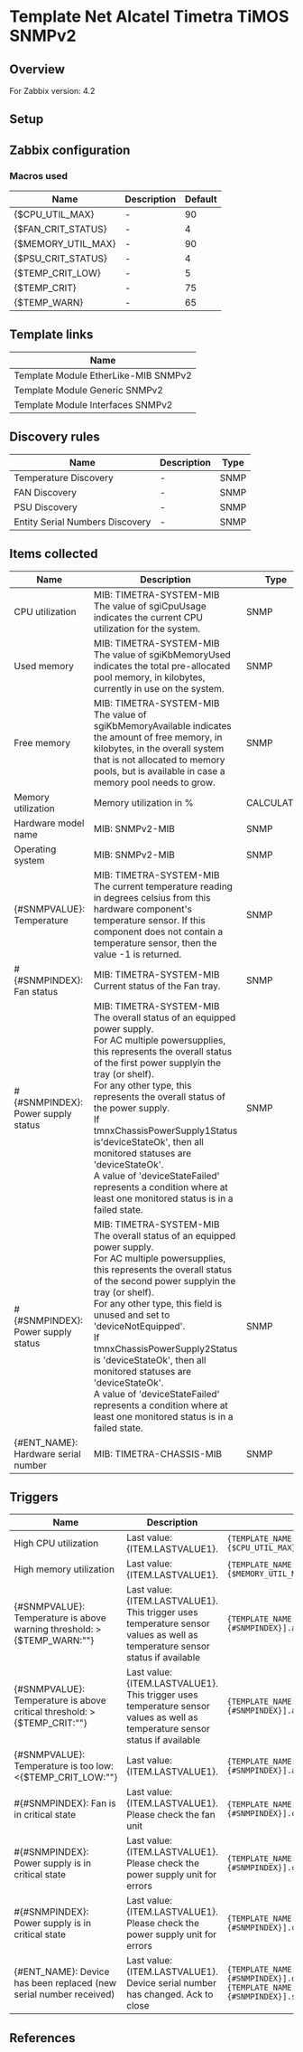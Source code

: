 
# Template Net Alcatel Timetra TiMOS SNMPv2

## Overview

For Zabbix version: 4.2  

## Setup


## Zabbix configuration


### Macros used

|Name|Description|Default|
|----|-----------|-------|
|{$CPU_UTIL_MAX}|-|90|
|{$FAN_CRIT_STATUS}|-|4|
|{$MEMORY_UTIL_MAX}|-|90|
|{$PSU_CRIT_STATUS}|-|4|
|{$TEMP_CRIT_LOW}|-|5|
|{$TEMP_CRIT}|-|75|
|{$TEMP_WARN}|-|65|

## Template links

|Name|
|----|
|Template Module EtherLike-MIB SNMPv2|
|Template Module Generic SNMPv2|
|Template Module Interfaces SNMPv2|

## Discovery rules

|Name|Description|Type|
|----|-----------|----|
|Temperature Discovery|-|SNMP|
|FAN Discovery|-|SNMP|
|PSU Discovery|-|SNMP|
|Entity Serial Numbers Discovery|-|SNMP|

## Items collected

|Name|Description|Type|
|----|-----------|----|
|CPU utilization|MIB: TIMETRA-SYSTEM-MIB</br>The value of sgiCpuUsage indicates the current CPU utilization for the system.|SNMP|
|Used memory|MIB: TIMETRA-SYSTEM-MIB</br>The value of sgiKbMemoryUsed indicates the total pre-allocated pool memory, in kilobytes, currently in use on the system.|SNMP|
|Free memory|MIB: TIMETRA-SYSTEM-MIB</br>The value of sgiKbMemoryAvailable indicates the amount of free memory, in kilobytes, in the overall system that is not allocated to memory pools, but is available in case a memory pool needs to grow.|SNMP|
|Memory utilization|Memory utilization in %|CALCULATED|
|Hardware model name|MIB: SNMPv2-MIB</br>|SNMP|
|Operating system|MIB: SNMPv2-MIB</br>|SNMP|
|{#SNMPVALUE}: Temperature|MIB: TIMETRA-SYSTEM-MIB</br>The current temperature reading in degrees celsius from this hardware component's temperature sensor.  If this component does not contain a temperature sensor, then the value -1 is returned.|SNMP|
|#{#SNMPINDEX}: Fan status|MIB: TIMETRA-SYSTEM-MIB</br>Current status of the Fan tray.|SNMP|
|#{#SNMPINDEX}: Power supply status|MIB: TIMETRA-SYSTEM-MIB</br>The overall status of an equipped power supply. </br>For AC multiple powersupplies, this represents the overall status of the first power supplyin the tray (or shelf).</br>For any other type, this represents the overall status of the power supply.</br>If tmnxChassisPowerSupply1Status is'deviceStateOk', then all monitored statuses are 'deviceStateOk'.</br>A value of 'deviceStateFailed' represents a condition where at least one monitored status is in a failed state.</br>|SNMP|
|#{#SNMPINDEX}: Power supply status|MIB: TIMETRA-SYSTEM-MIB</br>The overall status of an equipped power supply.</br>For AC multiple powersupplies, this represents the overall status of the second power supplyin the tray (or shelf).</br>For any other type, this field is unused and set to 'deviceNotEquipped'.</br>If tmnxChassisPowerSupply2Status is 'deviceStateOk', then all monitored statuses are 'deviceStateOk'.</br>A value of 'deviceStateFailed' represents a condition where at least one monitored status is in a failed state.</br>|SNMP|
|{#ENT_NAME}: Hardware serial number|MIB: TIMETRA-CHASSIS-MIB</br>|SNMP|


## Triggers

|Name|Description|Expression|Severity|
|----|-----------|----|----|
|High CPU utilization|Last value: {ITEM.LASTVALUE1}.|`{TEMPLATE_NAME:system.cpu.util[sgiCpuUsage.0].avg(5m)}>{$CPU_UTIL_MAX}`|AVERAGE|
|High memory utilization|Last value: {ITEM.LASTVALUE1}.|`{TEMPLATE_NAME:vm.memory.pused[vm.memory.pused.0].avg(5m)}>{$MEMORY_UTIL_MAX}`|AVERAGE|
|{#SNMPVALUE}: Temperature is above warning threshold: >{$TEMP_WARN:""}|Last value: {ITEM.LASTVALUE1}.</br>This trigger uses temperature sensor values as well as temperature sensor status if available|`{TEMPLATE_NAME:sensor.temp.value[tmnxHwTemperature.{#SNMPINDEX}].avg(5m)}>{$TEMP_WARN:""}`|WARNING|
|{#SNMPVALUE}: Temperature is above critical threshold: >{$TEMP_CRIT:""}|Last value: {ITEM.LASTVALUE1}.</br>This trigger uses temperature sensor values as well as temperature sensor status if available|`{TEMPLATE_NAME:sensor.temp.value[tmnxHwTemperature.{#SNMPINDEX}].avg(5m)}>{$TEMP_CRIT:""}`|HIGH|
|{#SNMPVALUE}: Temperature is too low: <{$TEMP_CRIT_LOW:""}|Last value: {ITEM.LASTVALUE1}.|`{TEMPLATE_NAME:sensor.temp.value[tmnxHwTemperature.{#SNMPINDEX}].avg(5m)}<{$TEMP_CRIT_LOW:""}`|AVERAGE|
|#{#SNMPINDEX}: Fan is in critical state|Last value: {ITEM.LASTVALUE1}.</br>Please check the fan unit|`{TEMPLATE_NAME:sensor.fan.status[tmnxChassisFanOperStatus.{#SNMPINDEX}].count(#1,{$FAN_CRIT_STATUS},eq)}=1`|AVERAGE|
|#{#SNMPINDEX}: Power supply is in critical state|Last value: {ITEM.LASTVALUE1}.</br>Please check the power supply unit for errors|`{TEMPLATE_NAME:sensor.psu.status[tmnxChassisPowerSupply1Status.{#SNMPINDEX}].count(#1,{$PSU_CRIT_STATUS},eq)}=1`|AVERAGE|
|#{#SNMPINDEX}: Power supply is in critical state|Last value: {ITEM.LASTVALUE1}.</br>Please check the power supply unit for errors|`{TEMPLATE_NAME:sensor.psu.status[tmnxChassisPowerSupply2Status.{#SNMPINDEX}].count(#1,{$PSU_CRIT_STATUS},eq)}=1`|AVERAGE|
|{#ENT_NAME}: Device has been replaced (new serial number received)|Last value: {ITEM.LASTVALUE1}.</br>Device serial number has changed. Ack to close|`{TEMPLATE_NAME:system.hw.serialnumber[tmnxHwSerialNumber.{#SNMPINDEX}].diff()}=1 and {TEMPLATE_NAME:system.hw.serialnumber[tmnxHwSerialNumber.{#SNMPINDEX}].strlen()}>0`|INFO|

## References

